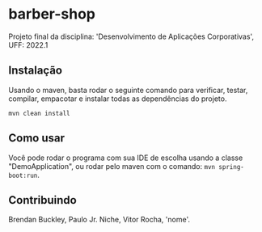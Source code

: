 # barber-shop

Projeto final da disciplina: 'Desenvolvimento de Aplicações Corporativas', UFF: 2022.1

## Instalação

Usando o maven, basta rodar o seguinte comando para verificar, testar, compilar, empacotar e instalar todas as dependências do projeto.

```
mvn clean install
```

## Como usar

Você pode rodar o programa com sua IDE de escolha usando a classe "DemoApplication", ou rodar pelo maven com o comando:  `mvn spring-boot:run`.

## Contribuindo

Brendan Buckley, Paulo Jr. Niche, Vitor Rocha, 'nome'.
